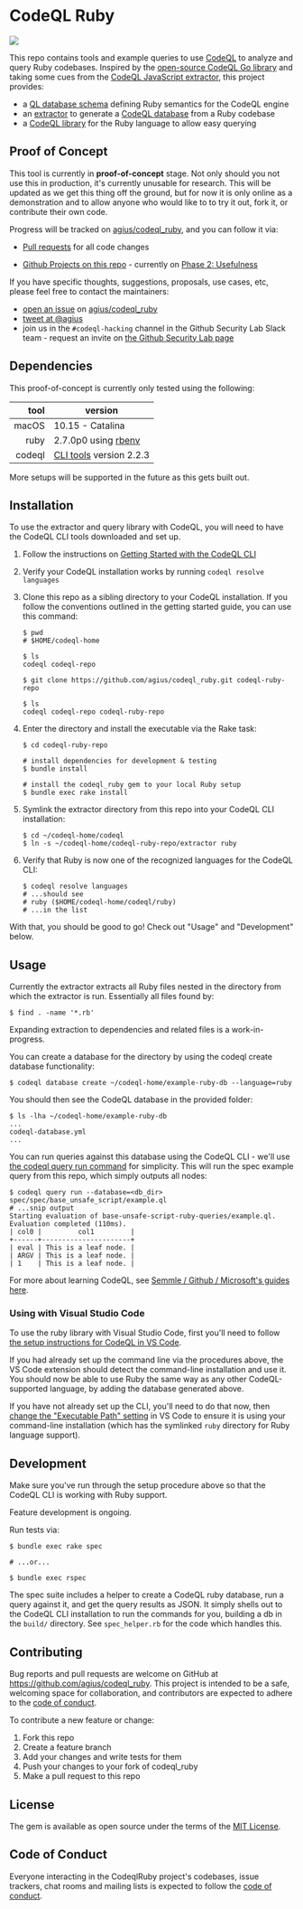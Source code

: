 # CodeQL Ruby

![](https://github.com/agius/codeql_ruby/workflows/Continuous%20Integration%20with%20CodeQL/badge.svg?branch=main)

This repo contains tools and example queries to use [CodeQL](https://securitylab.github.com/tools/codeql) to analyze and query Ruby codebases. Inspired by the [open-source CodeQL Go library](https://github.com/github/codeql-go) and taking some cues from the [CodeQL JavaScript extractor](https://github.com/github/codeql/tree/master/javascript/extractor), this project provides:

- a [QL database schema](https://help.semmle.com/codeql/advanced-glossary.html#ql-database-schema) defining Ruby semantics for the CodeQL engine
- an [extractor](https://help.semmle.com/codeql/glossary.html#extractor) to generate a [CodeQL database](https://help.semmle.com/codeql/about-codeql.html#about-codeql-databases) from a Ruby codebase
- a [CodeQL library](https://help.semmle.com/QL/ql-handbook/modules.html#library-modules) for the Ruby language to allow easy querying

## Proof of Concept

This tool is currently in **proof-of-concept** stage. Not only should you not use this in production, it's currently unusable for research. This will be updated as we get this thing off the ground, but for now it is only online as a demonstration and to allow anyone who would like to to try it out, fork it, or contribute their own code.

Progress will be tracked on [agius/codeql_ruby](https://github.com/agius/codeql_ruby), and you can follow it via:

- [Pull requests](https://github.com/agius/codeql_ruby/pulls) for all code changes

- [Github Projects on this repo](https://github.com/agius/codeql_ruby/projects) - currently on [Phase 2: Usefulness](https://github.com/agius/codeql_ruby/projects/1)

If you have specific thoughts, suggestions, proposals, use cases, etc, please feel free to contact the maintainers:

- [open an issue](https://github.com/agius/codeql_ruby/issues/new) on [agius/codeql_ruby](https://github.com/agius/codeql_ruby) 
- [tweet at @agius](http://twitter.com/agius)
- join us in the `#codeql-hacking` channel in the Github Security Lab Slack team - request an invite on [the Github Security Lab page](https://securitylab.github.com/get-involved)

## Dependencies

This proof-of-concept is currently only tested using the following:

|   tool | version                                                      |
| -----: | ------------------------------------------------------------ |
|  macOS | 10.15 - Catalina                                             |
|   ruby | 2.7.0p0 using [rbenv](https://github.com/rbenv/rbenv)        |
| codeql | [CLI tools](https://help.semmle.com/codeql/codeql-cli/procedures/get-started.html) version 2.2.3 |

More setups will be supported in the future as this gets built out.

## Installation

To use the extractor and query library with CodeQL, you will need to have the CodeQL CLI tools downloaded and set up.

1. Follow the instructions on [Getting Started with the CodeQL CLI](https://help.semmle.com/codeql/codeql-cli/procedures/get-started.html)

2. Verify your CodeQL installation works by running `codeql resolve languages`

3. Clone this repo as a sibling directory to your CodeQL installation. If you follow the conventions outlined in the getting started guide, you can use this command:

   ```shell
   $ pwd
   # $HOME/codeql-home
   
   $ ls
   codeql codeql-repo
   
   $ git clone https://github.com/agius/codeql_ruby.git codeql-ruby-repo
   
   $ ls
   codeql codeql-repo codeql-ruby-repo
   ```

4. Enter the directory and install the executable via the Rake task:

   ```shell
   $ cd codeql-ruby-repo
   
   # install dependencies for development & testing
   $ bundle install
   
   # install the codeql_ruby gem to your local Ruby setup
   $ bundle exec rake install
   ```

5. Symlink the extractor directory from this repo into your CodeQL CLI installation:

   ```shell
   $ cd ~/codeql-home/codeql
   $ ln -s ~/codeql-home/codeql-ruby-repo/extractor ruby
   ```

6. Verify that Ruby is now one of the recognized languages for the CodeQL CLI:

   ```shell
   $ codeql resolve languages
   # ...should see
   # ruby ($HOME/codeql-home/codeql/ruby)
   # ...in the list
   ```

With that, you should be good to go! Check out "Usage" and "Development" below.

## Usage

Currently the extractor extracts all Ruby files nested in the directory from which the extractor is run. Essentially all files found by:

```shell
$ find . -name '*.rb'
```

Expanding extraction to dependencies and related files is a work-in-progress.

You can create a database for the directory by using the codeql create database functionality:

```shell
$ codeql database create ~/codeql-home/example-ruby-db --language=ruby
```

You should then see the CodeQL database in the provided folder:

```shell
$ ls -lha ~/codeql-home/example-ruby-db
...
codeql-database.yml
...
```

You can run queries against this database using the CodeQL CLI - we'll use [the codeql query run command](https://help.semmle.com/codeql/codeql-cli/commands/query-run.html) for simplicity. This will run the spec example query from this repo, which simply outputs all nodes:

```shell
$ codeql query run --database=<db_dir> spec/spec/base_unsafe_script/example.ql
# ...snip output
Starting evaluation of base-unsafe-script-ruby-queries/example.ql.
Evaluation completed (110ms).
| col0 |         col1         |
+------+----------------------+
| eval | This is a leaf node. |
| ARGV | This is a leaf node. |
| 1    | This is a leaf node. |
```

For more about learning CodeQL, see [Semmle / Github / Microsoft's guides here](https://help.semmle.com/QL/learn-ql/).

### Using with Visual Studio Code

To use the ruby library with Visual Studio Code, first you'll need to follow [the setup instructions for CodeQL in VS Code](https://help.semmle.com/codeql/codeql-for-vscode/procedures/setting-up.html). 

If you had already set up the command line via the procedures above, the VS Code extension should detect the command-line installation and use it. You should now be able to use Ruby the same way as any other CodeQL-supported language, by adding the database generated above.

If you have not already set up the CLI, you'll need to do that now, then [change the "Executable Path" setting](https://help.semmle.com/codeql/codeql-for-vscode/reference/settings.html#choosing-a-version-of-the-codeql-cli) in VS Code to ensure it is using your command-line installation (which has the symlinked `ruby` directory for Ruby language support).

## Development

Make sure you've run through the setup procedure above so that the CodeQL CLI is working with Ruby support.

Feature development is ongoing.

Run tests via:

```shell
$ bundle exec rake spec

# ...or...

$ bundle exec rspec
```

The spec suite includes a helper to create a CodeQL ruby database, run a query against it, and get the query results as JSON. It simply shells out to the CodeQL CLI installation to run the commands for you, building a db in the `build/` directory. See `spec_helper.rb` for the code which handles this.

## Contributing

Bug reports and pull requests are welcome on GitHub at https://github.com/agius/codeql_ruby. This project is intended to be a safe, welcoming space for collaboration, and contributors are expected to adhere to the [code of conduct](https://github.com/agius/codeql_ruby/blob/master/CODE_OF_CONDUCT.md).

To contribute a new feature or change:

1. Fork this repo
2. Create a feature branch
3. Add your changes and write tests for them
4. Push your changes to your fork of codeql_ruby
5. Make a pull request to this repo


## License

The gem is available as open source under the terms of the [MIT License](https://opensource.org/licenses/MIT).

## Code of Conduct

Everyone interacting in the CodeqlRuby project's codebases, issue trackers, chat rooms and mailing lists is expected to follow the [code of conduct](https://github.com/agius/codeql_ruby/blob/master/CODE_OF_CONDUCT.md).

